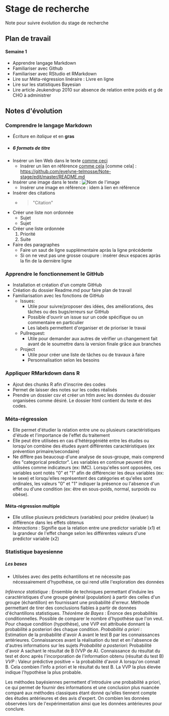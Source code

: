 # Stage de recherche
Note pour suivre évolution du stage de recherche

## Plan de travail 
#### Semaine 1
- Apprendre langage Markdown
- Familiariser avec Github
- Familiariser avec RStudio et RMarkdown
- Lire sur Méta-régression linéraire : Livre en ligne
- Lire sur les statistiques Bayesian
- Lire article Jeukendrup 2010 sur absence de relation entre poids et g de CHO à administrer

## Notes d'évolution
### Comprendre le langage Markdown
 - Écriture en _italique_ et en **gras**
 - ##### 6 formats de titre
 - Insérer un lien Web dans le texte [comme ceci](https://github.com/evelyne-telmosse/Note-stage/edit/master/README.md) 
   * Insérer un lien en référence [comme cela](https://github.com/evelyne-telmosse/Note-stage/edit/master/README.md)
 [comme cela] : https://github.com/evelyne-telmosse/Note-stage/edit/master/README.md 
 - Insérer une image dans le texte : ![Nom de l'image](URL)
   * Insérer une image en référence : idem à lien en référence
 - Insérer des citations
   * >"Citation"
 - Créer une liste non ordonnée
   * Sujet
   * Sujet
 - Créer une liste ordonnée
   1. Priorité
   2. Suite
 - Faire des paragraphes
   * Faire un saut de ligne supplémentaire apràs la ligne précédente
   * Si on ne veut pas une grosse coupure : insérer deux espaces apràs la fin de la dernière ligne
 
 ### Apprendre le fonctionnement le GitHub
 - Installation et création d'un compte GitHub
 - Création du dossier Readme.md pour faire plan de travail
 - Familiarisation avec les fonctions de GitHub
   * Issues: 
     * Utile pour suivre/proposer des idées, des améliorations, des tâches ou des bugs/erreurs sur GitHub
     * Possible d'ouvrir un issue sur un code spécifique ou un commentaire en particulier
     * Les labels permettent d'organiser et de prioriser le travai
   * Pullrequest:
     * Utile pour demander aux autres de vérifier un changement fait avant de le soumettre dans la version finale grâce aux branches
   * Project
     * Utile pour créer une liste de tâches ou de travaux à faire
     * Personnalisation selon les besoins

### Appliquer RMarkdown dans R
- Ajout des chunks R afin d'inscrire des codes 
- Permet de laisser des notes sur les codes réalisés
- Prendre un dossier csv et créer un htlm avec les données du dossier organisées comme désiré. Le dossier html contient du texte et des codes.

### Méta-régression
- Elle permet d'étudier la relation entre une ou plusieurs caractéristiques d'étude et l'importance de l'effet du traitement
- Elle peut être utilisées en cas d'hétérpgéniété entre les études ou lorsqu'on combine des études ayant différentes caractéristiques (ex prévention primaire/secondaire)
- Ne diffère pas beaucoup d'une analyse de sous-groupe, mais comprend des "categorical predictor". Les variables en continue peuvent être utilisées comme indicateurs (ex: IMC). Lorsqu'elles sont opposées, ces variables sont notés "0" et "1" afin de différencier les deux variables (ex: le sexe) et lorsqu'elles représentent des catégories et qu'elles sont ordinales, les valeurs "0" et "1" indiquer la présence ou l'absence d'un effet ou d'une condition (ex: être en sous-poids, normal, surpoids ou obèse).

#### Méta-régression multiple
- Elle utilise plusieurs prédicteurs (variables) pour prédire (évaluer) la différence dans les effets obtenus
- _Interactions_ : Signifie que la relation entre une predictor variable (x1) et la grandeur de l'effet change selon les différentes valeurs d'une predictor variable (x2)

### Statistique bayesienne
##### Les bases
- Utilsées avec des petits échantillons et ne nécessite pas nécessairement d'hypothèse, ce qui rend utile l'exploration des données

*Inférence statistique* : Ensemble de techniques permettant d'induire les caractéristiques d'une groupe général (population) à partir des celles d'un groupe (échantillon) en fournissant une probabilité d'erreur. Méthode permettant de tirer des conclusions fiables à partir de données d'échantillons statistiques.
*Théorème de Bayes* : Énonce des probabilités conditionnelles. Possible de comparer le nombre d'hypothèse que l'on veut. Pour chaque condition (hypothèse), une VVP est attribuée donnant la probabilité a posteriori des chaque condition.
*Probabilité a priori* : Estimation de la probabilité d'avoir A avant le test B par les connaissances antérieures. Connaissances avant la réalisation du test et en l'absence de d'autres informations sur les sujets
*Probabilité a posteriori*: Probabilité d'avoir A sachant le résultat de B (VVP de A). Connaissance du résultat du test et donc après l'incorporation de l'information obtenu (résultat du test B)
 *VVP* : Valeur prédictive positive = la probabilité d'avoir A lorsqu'on connait B. Cela combien l'info a priori et le résultat du test B. La VVP la plus élevée indique l'hypothèse la plus probable.

Les méthodes bayésiennes permettent d'introduire une probabilité a priori, ce qui permet de fournir des informations et une conclusion plus nuancée comparé aux méthodes classiques étant donné qu'elles tiennent compte des études antérieures et des avis d'expert. On combien les données observées lors de l'expérimentation ainsi que les données antérieures pour conclure.
